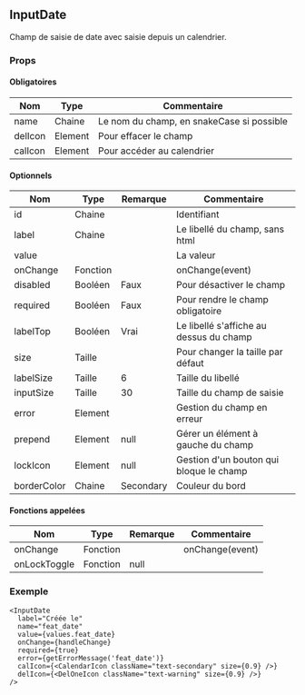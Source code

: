 ## InputDate

Champ de saisie de date avec saisie depuis un calendrier.

### Props

#### Obligatoires

| Nom     | Type    | Commentaire                               |
| ------- | ------- | ----------------------------------------- |
| name    | Chaine  | Le nom du champ, en snakeCase si possible |
| delIcon | Element | Pour effacer le champ                     |
| calIcon | Element | Pour accéder au calendrier                |

#### Optionnels

| Nom         | Type     | Remarque  | Commentaire                             |
| ----------- | -------- | --------- | --------------------------------------- |
| id          | Chaine   |           | Identifiant                             |
| label       | Chaine   |           | Le libellé du champ, sans html          |
| value       |          |           | La valeur                               |
| onChange    | Fonction |           | onChange(event)                         |
| disabled    | Booléen  | Faux      | Pour désactiver le champ                |
| required    | Booléen  | Faux      | Pour rendre le champ obligatoire        |
| labelTop    | Booléen  | Vrai      | Le libellé s'affiche au dessus du champ |
| size        | Taille   |           | Pour changer la taille par défaut       |
| labelSize   | Taille   | 6         | Taille du libellé                       |
| inputSize   | Taille   | 30        | Taille du champ de saisie               |
| error       | Element  |           | Gestion du champ en erreur              |
| prepend     | Element  | null      | Gérer un élément à gauche du champ      |
| lockIcon    | Element  | null      | Gestion d'un bouton qui bloque le champ |
| borderColor | Chaine   | Secondary | Couleur du bord                         |

#### Fonctions appelées

| Nom          | Type     | Remarque | Commentaire     |
| ------------ | -------- | -------- | --------------- |
| onChange     | Fonction |          | onChange(event) |
| onLockToggle | Fonction | null     |                 |

### Exemple

```
<InputDate
  label="Créée le"
  name="feat_date"
  value={values.feat_date}
  onChange={handleChange}
  required={true}
  error={getErrorMessage('feat_date')}
  calIcon={<CalendarIcon className="text-secondary" size={0.9} />}
  delIcon={<DelOneIcon className="text-warning" size={0.9} />}
/>
```
